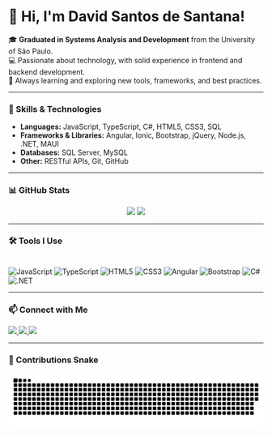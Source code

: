 # 👋 Hi, I'm David Santos de Santana!

🎓 **Graduated in Systems Analysis and Development** from the University of São Paulo.  
💻 Passionate about technology, with solid experience in frontend and backend development.  
🚀 Always learning and exploring new tools, frameworks, and best practices.

---

### 🧠 Skills & Technologies

- **Languages:** JavaScript, TypeScript, C#, HTML5, CSS3, SQL  
- **Frameworks & Libraries:** Angular, Ionic, Bootstrap, jQuery, Node.js, .NET, MAUI  
- **Databases:** SQL Server, MySQL  
- **Other:** RESTful APIs, Git, GitHub

---

### 📊 GitHub Stats

<div align="center">
  <img height="180em" src="https://github-readme-stats.vercel.app/api?username=davidjaneiro92&show_icons=true&theme=tokyonight&include_all_commits=true&count_private=true"/>
  <img height="180em" src="https://github-readme-stats.vercel.app/api/top-langs/?username=davidjaneiro92&layout=compact&langs_count=7&theme=tokyonight"/>
</div>

---

### 🛠️ Tools I Use

<div style="display: inline_block"><br>
  <img align="center" alt="JavaScript" height="30" width="40" src="https://cdn.jsdelivr.net/gh/devicons/devicon/icons/javascript/javascript-plain.svg">
  <img align="center" alt="TypeScript" height="30" width="40" src="https://cdn.jsdelivr.net/gh/devicons/devicon/icons/typescript/typescript-original.svg">
  <img align="center" alt="HTML5" height="30" width="40" src="https://cdn.jsdelivr.net/gh/devicons/devicon/icons/html5/html5-original.svg">
  <img align="center" alt="CSS3" height="30" width="40" src="https://cdn.jsdelivr.net/gh/devicons/devicon/icons/css3/css3-original.svg">
  <img align="center" alt="Angular" height="30" width="40" src="https://cdn.jsdelivr.net/gh/devicons/devicon/icons/angularjs/angularjs-plain.svg">
  <img align="center" alt="Bootstrap" height="30" width="40" src="https://cdn.jsdelivr.net/gh/devicons/devicon/icons/bootstrap/bootstrap-original.svg">
  <img align="center" alt="C#" height="30" width="40" src="https://cdn.jsdelivr.net/gh/devicons/devicon/icons/csharp/csharp-original.svg">
  <img align="center" alt=".NET" height="30" width="40" src="https://upload.wikimedia.org/wikipedia/commons/e/ee/.NET_Core_Logo.svg">
</div>

---

### 📫 Connect with Me

<div>
  <a href="https://www.instagram.com/davids.santanas250192/" target="_blank">
    <img src="https://img.shields.io/badge/-Instagram-%23E4405F?style=for-the-badge&logo=instagram&logoColor=white">
  </a> 
  <a href="mailto:davidjaneiro92@gmail.com">
    <img src="https://img.shields.io/badge/-Gmail-%23333?style=for-the-badge&logo=gmail&logoColor=white">
  </a>
  <a href="https://www.linkedin.com/in/david-santos-de-santana-59a120199" target="_blank">
    <img src="https://img.shields.io/badge/-LinkedIn-%230077B5?style=for-the-badge&logo=linkedin&logoColor=white">
  </a>
</div>

---

### 🐍 Contributions Snake
<picture>
  <source media="(prefers-color-scheme: dark)" srcset="https://github.com/davidjaneiro92/davidjaneiro92/raw/main/dist/github-contribution-grid-snake.svg">
  <img alt="snake gif" src="https://github.com/davidjaneiro92/davidjaneiro92/raw/main/dist/github-contribution-grid-snake.svg">
</picture>




